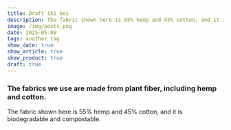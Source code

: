 ```yaml
---
title: Draft iki bos
description: The fabric shown here is 55% hemp and 45% cotton, and it is biodegradable and compostable.
image: /img/posts.png
date: 2025-05-09
tags: another tag
show_date: true
show_article: true
show_product: true
draft: true
---
```

### The fabrics we use are made from plant fiber, including hemp and cotton.

The fabric shown here is 55% hemp and 45% cotton, and it is biodegradable and compostable.

